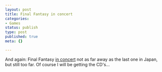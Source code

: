 ```yaml
---
layout: post
title: Final Fantasy in concert
categories:
- Games
status: publish
type: post
published: true
meta: {}

---
```

And again: Final Fantasy <a href="http://www.square-enix-usa.com/uematsu/concert/index.html">in concert</a> not as far away as the last one in Japan, but still too far. Of course I will be getting the CD's...
